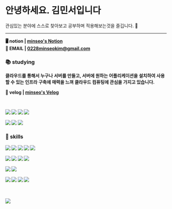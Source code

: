 <!--![header](https://capsule-render.vercel.app/api?type=waving&color=gradient&height=250&section=header&text=I'm%20Minseo!&fontSize=90&animation=fadeIn&fontAlignY=38&descAlignY=51&descAlign=62&width=100%)
<div align='center'>-->
  <h1> 안녕하세요. 김민서입니다 </h1>
  
  관심있는 분야에 스스로 찾아보고 공부하며 적용해보는것을 즐깁니다. 💪<hr>
  
  <strong>🖥 notion | <a href="https://hail-hydrangea-2de.notion.site/83e2472a938046bf9f7efcd94ae0b4a7">minseo's Notion</a></strong><br>
  <strong>📩 EMAIL | 0228minseokim@gmail.com  <strong>
  <br> 
  ### 📚 studying
  클라우드를 통해서 누구나 서버를 만들고, 서버에 원하는 어플리케이션을 설치하여 사용할 수 있는 인프라 구축에 매력을 느껴 클라우드 컴퓨팅에 관심을 가지고 있습니다.
  
<strong> 📝 velog | <a href="https://velog.io/@mingg/posts">minseo's Velog</a> </strong><br>

<br>
  
  <img src="https://img.shields.io/badge/Kubernetes-326CE5?style=for-the-badge&logo=Kubernetes&logoColor=white"> <img src="https://img.shields.io/badge/Amazon AWS-232F3E?style=for-the-badge&logo=Amazon Aws&logoColor=white"> <img src="https://img.shields.io/badge/OpenStack-ED1944?style=for-the-badge&logo=OpenStack&logoColor=white"> <img src="https://img.shields.io/badge/Docker-2496ED?style=for-the-badge&logo=Docker&logoColor=white">

<img src="https://img.shields.io/badge/Spring-6DB33F?style=for-the-badge&logo=Spring&logoColor=white"> <img src="https://img.shields.io/badge/Spring Boot-6DB33F?style=for-the-badge&logo=Spring Boot&logoColor=white"> <img src="https://img.shields.io/badge/intellijidea-000000?style=for-the-badge&logo=intellijidea&logoColor=white">
  
  
  ### 🔨 skills
  <img src="https://img.shields.io/badge/JavaScript-F7DF1E?style=for-the-badge&logo=JavaScript&logoColor=white"> <img src="https://img.shields.io/badge/HTML5-E34F26?style=for-the-badge&logo=HTML5&logoColor=white"> <img src="https://img.shields.io/badge/CSS3-1572B6?style=for-the-badge&logo=CSS3&logoColor=white"> <img src="https://img.shields.io/badge/React-61DAFB?style=for-the-badge&logo=React&logoColor=white"> <img src="https://img.shields.io/badge/Flutter-02569B?style=for-the-badge&logo=Flutter&logoColor=white">

 
 <img src="https://img.shields.io/badge/Python-3776AB?style=for-the-badge&logo=Python&logoColor=white"> <img src="https://img.shields.io/badge/Flask-000000?style=for-the-badge&logo=Flask&logoColor=white"> <img src="https://img.shields.io/badge/Rasa-5A17EE?style=for-the-badge&logo=Rasa&logoColor=white"> 
 <img src="https://img.shields.io/badge/C-A8B9CC?style=for-the-badge&logo=C&logoColor=white">

<img src="https://img.shields.io/badge/Visual Studio Code-007ACC?style=for-the-badge&logo=Visual Studio Code&logoColor=white"> <img src="https://img.shields.io/badge/Visual Studio-5C2D91?style=for-the-badge&logo=Visual Studio&logoColor=white">


<img src="https://img.shields.io/badge/Markdown-000000?style=for-the-badge&logo=Markdown&logoColor=white"> <img src="https://img.shields.io/badge/Notion-000000?style=for-the-badge&logo=Notion&logoColor=white"> <img src="https://img.shields.io/badge/GitHub-181717?style=for-the-badge&logo=GitHub&logoColor=white"> <img src="https://img.shields.io/badge/Figma-F24E1E?style=for-the-badge&logo=figma&logoColor=white" />
  <br>

<br> <br>
  <a href="https://hits.seeyoufarm.com"><img src="https://hits.seeyoufarm.com/api/count/incr/badge.svg?url=https%3A%2F%2Fgithub.com%2Fminseo0228&count_bg=%23C3C83D&title_bg=%23555555&icon=&icon_color=%23E7E7E7&title=hits&edge_flat=true"/></a>


</div>




